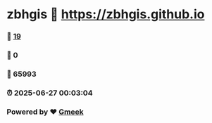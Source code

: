 # zbhgis :link: https://zbhgis.github.io 
### :page_facing_up: [19](https://zbhgis.github.io/tag.html) 
### :speech_balloon: 0 
### :hibiscus: 65993 
### :alarm_clock: 2025-06-27 00:03:04 
### Powered by :heart: [Gmeek](https://github.com/Meekdai/Gmeek)
